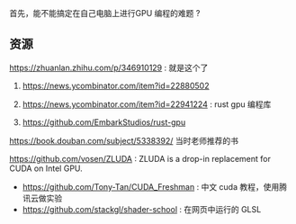 首先，能不能搞定在自己电脑上进行GPU 编程的难题 ?

## 资源
https://zhuanlan.zhihu.com/p/346910129 : 就是这个了

1. https://news.ycombinator.com/item?id=22880502

2. https://news.ycombinator.com/item?id=22941224 : rust gpu 编程库

3. https://github.com/EmbarkStudios/rust-gpu

https://book.douban.com/subject/5338392/ 当时老师推荐的书

https://github.com/vosen/ZLUDA : ZLUDA is a drop-in replacement for CUDA on Intel GPU.

- https://github.com/Tony-Tan/CUDA_Freshman : 中文 cuda 教程，使用腾讯云做实验
- https://github.com/stackgl/shader-school : 在网页中运行的 GLSL
